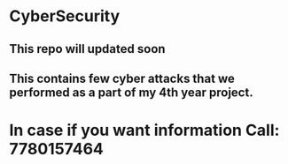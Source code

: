 # CyberSecurity

## This repo will updated soon
## This contains few cyber attacks that we performed as a part of my 4th year project.

# In case if you want information Call: 7780157464
